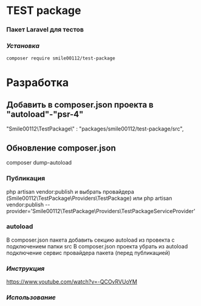 # TEST package
### Пакет Laravel для тестов 

### *Установка*
```
composer require smile00112/test-package
```

# Разработка
## Добавить в composer.json проекта в "autoload"-"psr-4"
"Smile00112\\TestPackage\\" : "packages/smile00112/test-package/src",
## Обновление composer.json
composer dump-autoload
### Публикация
php artisan vendor:publish и выбрать провайдера (Smile00112\TestPackage\Providers\TestPackage)
или
php artisan vendor:publish --provider='Smile00112\TestPackage\Providers\TestPackageServiceProvider'
### autoload
В composer.json пакета добавить секцию autoload из провекта с подключением папки src
В composer.json проекта убрать из autoload подключение сервис провайдера пакета (перед публикацией)



### *Инструкция*
https://www.youtube.com/watch?v=-QCOvRVUoYM

### *Использование*



